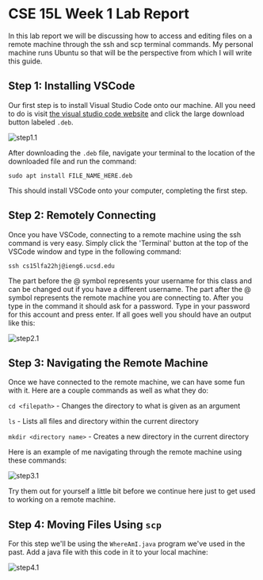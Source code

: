 # CSE 15L Week 1 Lab Report

In this lab report we will be discussing how to access and editing files on a remote machine through the ssh and scp terminal commands. My personal machine runs Ubuntu so that will be the perspective from which I will write this guide.

## Step 1: Installing VSCode

Our first step is to install Visual Studio Code onto our machine. All you need to do is visit [the visual studio code website](https://code.visualstudio.com/download) and click the large download button labeled `.deb`.

![step1.1](https://ethan-talbert.github.io/cse15l-lab-reports/images/week-1/week1-step1.1.png)

After downloading the `.deb` file, navigate your terminal to the location of the downloaded file and run the command:

`sudo apt install FILE_NAME_HERE.deb`

This should install VSCode onto your computer, completing the first step.

## Step 2: Remotely Connecting

Once you have VSCode, connecting to a remote machine using the ssh command is very easy. Simply click the 'Terminal' button at the top of the VSCode window and type in the following command:

`ssh cs15lfa22hj@ieng6.ucsd.edu`

The part before the @ symbol represents your username for this class and can be changed out if you have a different username. The part after the @ symbol represents the remote machine you are connecting to. After you type in the command it should ask for a password. Type in your password for this account and press enter. If all goes well you should have an output like this:

![step2.1](https://ethan-talbert.github.io/cse15l-lab-reports/images/week-1/week1-step2.1.png)

## Step 3: Navigating the Remote Machine

Once we have connected to the remote machine, we can have some fun with it. Here are a couple commands as well as what they do:

`cd <filepath>` - Changes the directory to what is given as an argument

`ls` - Lists all files and directory within the current directory

`mkdir <directory name>` - Creates a new directory in the current directory

Here is an example of me navigating through the remote machine using these commands:

![step3.1](https://ethan-talbert.github.io/cse15l-lab-reports/images/week-1/week1-step3.1.png)

Try them out for yourself a little bit before we continue here just to get used to working on a remote machine.

## Step 4: Moving Files Using `scp`

For this step we'll be using the `WhereAmI.java` program we've used in the past. Add a java file with this code in it to your local machine:

![step4.1](https://ethan-talbert.github.io/cse15l-lab-reports/images/week-1/week1-step4.1.png)